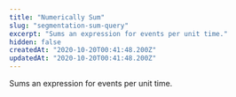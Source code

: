 ```yaml
---
title: "Numerically Sum"
slug: "segmentation-sum-query"
excerpt: "Sums an expression for events per unit time."
hidden: false
createdAt: "2020-10-20T00:41:48.200Z"
updatedAt: "2020-10-20T00:41:48.200Z"
---
```

Sums an expression for events per unit time.